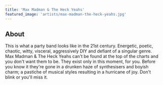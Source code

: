 ```yaml
---
title: 'Max Madman & The Heck Yeahs'
featured_image: 'artists/max-madman-the-heck-yeahs.jpg'
---
```


## About

This is what a party band looks like in the 21st century. Energetic, poetic, chaotic, witty, visceral, aggressively DIY and defiant of a singular genre. Max Madman & The Heck Yeahs can't be found at the top of the charts and you don't want them to be. They exist only in this moment, for you. Before you know it they're gone in a drunken haze of synthesisers and boyish charm; a pastiche of musical styles resulting in a hurricane of joy. Don't blink or you'll miss it.
